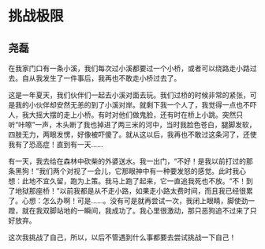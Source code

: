 # 挑战极限 #

## 尧磊 ##

在我家门口有一条小溪，我们每次过小溪都要过一个小桥，或者可以绕路走小路过去。自从我发生了一件事后，我再也不敢走小桥过去了。

这是一年夏天，我们伙伴们一起去小溪对面去玩。我们过桥的时候非常的紧张，可是我的小伙伴却安然无恙的到了小溪对岸。就剩下我一个人了，我觉得一点也不吓人，我大摇大摆的走上小桥。有时对他们做鬼脸，还有时在桥上小跳。突然只听“咔嚓”一声，木头断了我也掉进了两三米的河中，当时我脸色苍白，腿脚发软，四肢无力，两眼发愣，好像被吓傻了。就从这以后，我再也不敢过这条河了，还使我有了恐高症！直到有一天……

有一天，我去给在森林中砍柴的外婆送水。我一出门，“不好！是我以前打过的那条黑狗！”我们两个对视了一会儿，它那眼神中有一种要发怒的感觉。此时我心想：此地不宜久留，跑为上策。我马上跑了起来，它一直追我死也不放。“不！到了地狱那座桥！”以前我都是从不走小路，如果走小路太费时间，而且我已经很累了。心想：怎么办啊！可是……。没有可是就再尝试一次，我闭上眼睛，脚使劲一蹬，就在我双脚站地的一瞬间，我成功了。我心里很激动，那只恶狗追不过来了只好放弃。

这次我挑战了自己，所以，以后不管遇到什么事都要去尝试挑战一下自己！